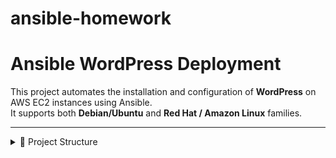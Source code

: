 # ansible-homework
# Ansible WordPress Deployment

This project automates the installation and configuration of **WordPress** on AWS EC2 instances using Ansible.  
It supports both **Debian/Ubuntu** and **Red Hat / Amazon Linux** families.

---
<details>
<summary>📂 Project Structure</summary>
.
├── README.md                   # Project documentation and usage instructions
├── ansible.cfg                 # Ansible configuration file
├── apache/                     # Role for installing and configuring Apache
│   ├── defaults/
│   │   └── main.yml            # Default variables for Apache role
│   └── tasks/
│       └── main.yml            # Tasks for Apache installation and setup
├── database/                   # Role for installing and configuring database (MySQL/MariaDB)
│   ├── defaults/
│   │   └── main.yml            # Default variables for Database role
│   └── tasks/
│       └── main.yml            # Tasks for Database installation and setup
├── group_vars/                 # Group variables for different operating systems
│   ├── redhat.yml              # Variables for RedHat/Amazon Linux hosts
│   └── ubuntu.yml              # Variables for Ubuntu/Debian hosts
├── main.yml                    # Main playbook that includes all roles
├── php/                        # Role for installing and configuring PHP
│   ├── defaults/
│   │   └── main.yml            # Default variables for PHP role
│   └── tasks/
│       └── main.yml            # Tasks for PHP installation and setup
├── web.aws_ec2.yml             # Dynamic AWS EC2 inventory configuration
└── wordpress/                  # Role for installing and configuring WordPress
    ├── tasks/
    │   └── main.yml            # Tasks for WordPress installation and setup
    └── templates/
        └── wp-config.php.j2    # WordPress configuration template (Jinja2)


Test connection:
ansible all -i web.aws_ec2.yml -m ping

To deploy WordPress:
ansible-playbook -i web.aws_ec2.yml main.yml

After playbook execution:
	1.	Visit http://<EC2-Public-IP> in your browser.
	2.	WordPress setup page should appear.
	3.	Complete installation via web interface.
